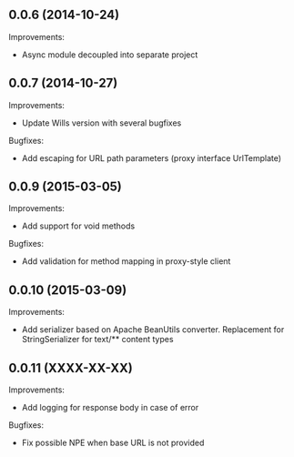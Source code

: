 ## 0.0.6 (2014-10-24)

Improvements:
  
  - Async module decoupled into separate project 

## 0.0.7 (2014-10-27)

Improvements:
  
  - Update Wills version with several bugfixes
  
Bugfixes:

  - Add escaping for URL path parameters (proxy interface UrlTemplate)

## 0.0.9 (2015-03-05)

Improvements:

  - Add support for void methods

Bugfixes:

  - Add validation for method mapping in proxy-style client

## 0.0.10 (2015-03-09)

Improvements:

  - Add serializer based on Apache BeanUtils converter. Replacement for StringSerializer for text/** content types

## 0.0.11 (XXXX-XX-XX)

Improvements:

  - Add logging for response body in case of error

Bugfixes:

  - Fix possible NPE when base URL is not provided
